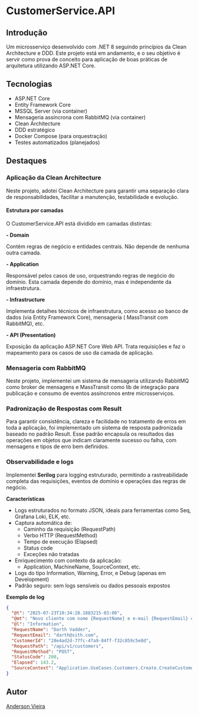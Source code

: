 # CustomerService.API

## Introdução

Um microsserviço desenvolvido com .NET 8 seguindo princípios da Clean Architecture e DDD.
Este projeto está em andamento, e o seu objetivo é servir como prova de conceito para aplicação de boas práticas de
arquitetura utilizando ASP.NET Core.

## Tecnologias

- ASP.NET Core
- Entity Framework Core
- MSSQL Server (via container)
- Mensageria assíncrona com RabbitMQ (via container)
- Clean Architecture
- DDD estratégico
- Docker Compose (para orquestração)
- Testes automatizados (planejados)

## Destaques

### Aplicação da Clean Architecture

Neste projeto, adotei Clean Architecture para garantir uma separação clara de responsabilidades, facilitar a manutenção,
testabilidade e evolução.

#### Estrutura por camadas

O CustomerService.API está dividido em camadas distintas:

**- Domain**

Contém regras de negócio e entidades centrais. Não depende de nenhuma outra camada.

**- Application**

Responsável pelos casos de uso, orquestrando regras de negócio do domínio. Esta camada depende do domínio, mas é
independente da infraestrutura.

**- Infrastructure**

Implementa detalhes técnicos de infraestrutura, como acesso ao banco de dados (via Entity Framework Core), mensageria (
MassTransit com RabbitMQ), etc.

**- API (Presentation)**

Exposição da aplicação ASP.NET Core Web API. Trata requisições e faz o mapeamento para os casos de uso da camada de
aplicação.

### Mensageria com RabbitMQ

Neste projeto, implementei um sistema de mensageria utilizando RabbitMQ como broker de mensagens e MassTransit como lib
de integração para publicação e consumo de eventos assíncronos entre microsserviços.

### Padronização de Respostas com Result<T>

Para garantir consistência, clareza e facilidade no tratamento de erros em toda a aplicação, foi implementado um sistema
de resposta padronizada baseado no padrão Result<T>. Esse padrão encapsula os resultados das operações em objetos que
indicam claramente sucesso ou falha, com mensagens e tipos de erro bem definidos.

### Observabilidade e logs

Implementei **Serilog** para logging estruturado, permitindo a rastreabilidade completa das requisições, eventos de
domínio e operações das regras de negócio.

**Características**

- Logs estruturados no formato JSON, ideais para ferramentas como Seq, Grafana Loki, ELK, etc.
- Captura automática de:
    - Caminho da requisição (RequestPath)
    - Verbo HTTP (RequestMethod)
    - Tempo de execução (Elapsed)
    - Status code
    - Exceções não tratadas
- Enriquecimento com contexto da aplicação:
    - Application, MachineName, SourceContext, etc.
- Logs do tipo Information, Warning, Error, e Debug (apenas em Development)
- Padrão seguro: sem logs sensíveis ou dados pessoais expostos

**Exemplo de log**

```json
{
  "@t": "2025-07-23T10:34:28.1883215-03:00",
  "@mt": "Novo cliente com nome {RequestName} e e-mail {RequestEmail} criado com Id {CustomerId}",
  "@l": "Information",
  "RequestName": "Darth Vadder",
  "RequestEmail": "darth@sith.com",
  "CustomerId": "28e4ad2d-77fc-47a9-84ff-f32c859c5e8d",
  "RequestPath": "/api/v1/customers",
  "RequestMethod": "POST",
  "StatusCode": 200,
  "Elapsed": 143.2,
  "SourceContext": "Application.UseCases.Customers.Create.CreateCustomerInteractor"
}
```

## Autor

[Anderson Vieira](https://linkedin.com/in/vieira-a)
